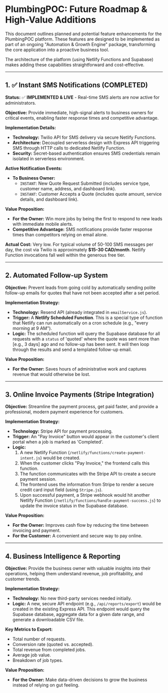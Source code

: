 # PlumbingPOC: Future Roadmap & High-Value Additions

This document outlines planned and potential feature enhancements for the PlumbingPOC platform. These features are designed to be implemented as part of an ongoing "Automation & Growth Engine" package, transforming the core application into a proactive business tool.

The architecture of the platform (using Netlify Functions and Supabase) makes adding these capabilities straightforward and cost-effective.

---

## 1. ✅ Instant SMS Notifications (COMPLETED)

**Status:** ✅ **IMPLEMENTED & LIVE** - Real-time SMS alerts are now active for administrators.

**Objective:** Provide immediate, high-signal alerts to business owners for critical events, enabling faster response times and competitive advantage.

**Implementation Details:**
*   **Technology:** Twilio API for SMS delivery via secure Netlify Functions.
*   **Architecture:** Decoupled serverless design with Express API triggering SMS through HTTP calls to dedicated Netlify Function.
*   **Security:** Secret-based authentication ensures SMS credentials remain isolated in serverless environment.

**Active Notification Events:**
*   **To Business Owner:**
    *   `INSTANT`: New Quote Request Submitted (includes service type, customer name, address, and dashboard link).
    *   `INSTANT`: Customer Accepts a Quote (includes quote amount, service details, and dashboard link).

**Value Proposition:**
*   **For the Owner:** Win more jobs by being the first to respond to new leads with immediate mobile alerts.
*   **Competitive Advantage:** SMS notifications provide faster response times than competitors relying on email alone.

**Actual Cost:** Very low. For typical volume of 50-100 SMS messages per day, the cost via Twilio is approximately **$15-30 CAD/month**. Netlify Function invocations fall well within the generous free tier.

---

## 2. Automated Follow-up System

**Objective:** Prevent leads from going cold by automatically sending polite follow-up emails for quotes that have not been accepted after a set period.

**Implementation Strategy:**
*   **Technology:** Resend API (already integrated in `emailService.js`).
*   **Trigger:** A **Netlify Scheduled Function**. This is a special type of function that Netlify can run automatically on a cron schedule (e.g., "every morning at 9 AM").
*   **Logic:** The scheduled function will query the Supabase database for all requests with a `status` of 'quoted' where the quote was sent more than [e.g., 3 days] ago and no follow-up has been sent. It will then loop through the results and send a templated follow-up email.

**Value Proposition:**
*   **For the Owner:** Saves hours of administrative work and captures revenue that would otherwise be lost.

---

## 3. Online Invoice Payments (Stripe Integration)

**Objective:** Streamline the payment process, get paid faster, and provide a professional, modern payment experience for customers.

**Implementation Strategy:**
*   **Technology:** Stripe API for payment processing.
*   **Trigger:** An "Pay Invoice" button would appear in the customer's client portal when a job is marked as 'Completed'.
*   **Logic:**
    1.  A new Netlify Function (`/netlify/functions/create-payment-intent.js`) would be created.
    2.  When the customer clicks "Pay Invoice," the frontend calls this function.
    3.  The function communicates with the Stripe API to create a secure payment session.
    4.  The frontend uses the information from Stripe to render a secure credit card input field (using `Stripe.js`).
    5.  Upon successful payment, a Stripe webhook would hit another Netlify Function (`/netlify/functions/handle-payment-success.js`) to update the invoice status in the Supabase database.

**Value Proposition:**
*   **For the Owner:** Improves cash flow by reducing the time between invoicing and payment.
*   **For the Customer:** A convenient and secure way to pay online.

---

## 4. Business Intelligence & Reporting

**Objective:** Provide the business owner with valuable insights into their operations, helping them understand revenue, job profitability, and customer trends.

**Implementation Strategy:**
*   **Technology:** No new third-party services needed initially.
*   **Logic:** A new, secure API endpoint (e.g., `/api/reports/export`) would be created in the existing Express API. This endpoint would query the Supabase database, aggregate data for a given date range, and generate a downloadable CSV file.

**Key Metrics to Export:**
*   Total number of requests.
*   Conversion rate (quoted vs. accepted).
*   Total revenue from completed jobs.
*   Average job value.
*   Breakdown of job types.

**Value Proposition:**
*   **For the Owner:** Make data-driven decisions to grow the business instead of relying on gut feeling.